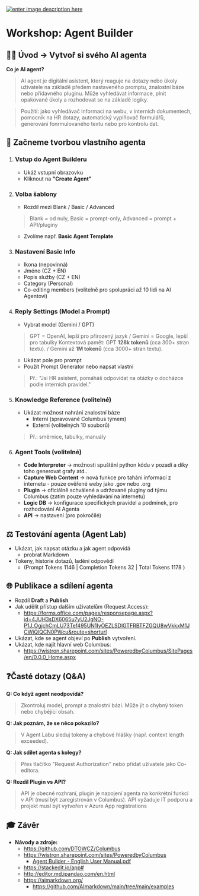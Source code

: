 [![enter image description here](https://www.wistron.cz/wp-content/uploads/2022/10/logo-light.svg)](http://www.wistron.cz)
# Workshop: Agent Builder
## 👨‍🏫 Úvod → Vytvoř si svého AI agenta
**Co je AI agent?**
> AI agent je digitální asistent, který reaguje na dotazy nebo úkoly uživatele na základě předem nastaveného promptu, znalostní báze nebo přídavného pluginu. Může vyhledávat informace, plnit opakované úkoly a rozhodovat se na základě logiky. 

> Použítí: jako vyhledávač informací na webu, v interních dokumentech, pomocník na HR dotazy, automatický vyplňovač formulářů, generování fonrmulovaného textu nebo pro kontrolu dat.


## 🤖 **Začneme tvorbou vlastního agenta**

1. ### **Vstup do Agent Builderu**
	- Ukáž vstupní obrazovku
	- Kliknout na **"Create Agent"**

2. ### **Volba šablony**
	- Rozdíl mezi Blank / Basic / Advanced
	> Blank = od nuly, Basic = prompt-only, Advanced = prompt + API/pluginy
	- Zvolíme např. **Basic Agent Template**

3. ### **Nastavení Basic Info**
	- Ikona (nepovinná)
	- Jméno (CZ + EN)
	- Popis služby (CZ + EN)
	- Category  (Personal)
	- Co-editing members (volitelně pro spolupráci až 10 lidi na AI Agentovi) 

4. ### **Reply Settings (Model a Prompt)**
	- Vybrat model (Gemini / GPT)
	> GPT = OpenAI, lepší pro přirozený jazyk / Gemini = Google, lepší pro tabulky
	> Kontextová pamět: GPT **128k tokenů** (cca 300+ stran textu). / Gemini až **1M tokenů**  (cca 3000+ stran textu).
	- Ukázat pole pro prompt
	- Použít Prompt Generator nebo napsat vlastní
	> Př.: "Jsi HR asistent, pomáháš odpovídat na otázky o docházce podle interních pravidel."

5. ### **Knowledge Reference (volitelné)**
	- Ukázat možnost nahrání znalostní báze
		- Interní  (spravované Columbus týmem)
		- Externí (volitelných 10 souborů)
	> Př.: směrnice, tabulky, manuály

6. ### **Agent Tools (volitelné)**
	- **Code Interpreter** → možnosti spuštění python kódu v pozadí a díky toho generovat grafy atd..
	- **Capture Web Content** → nová funkce pro taháni informací z internetu -   pouze ověřené weby jako .gov nebo .org
	- **Plugin** → oficiálně schválené  a udržované pluginy od týmu Columbus (zatím pouze vyhledávání na internetu)
	- **Logic DB** → konfigurace specifických pravidel a podmínek, pro rozhodování AI Agenta
	- **API** → nastavení (pro pokročilé) 


## ⚖️ **Testování agenta (Agent Lab)**
- Ukázat, jak napsat otázku a jak agent odpovídá
	- probrat Markdown
- Tokeny, historie dotazů, ladění odpovědí
	- (Prompt Tokens  1146  | Completion Tokens  32  | Total Tokens  1178  )


## 🌐 **Publikace a sdílení agenta**
- Rozdíl **Draft** a **Publish**
- Jak udělit přístup dalším uživatelům (Request Access): 
	- https://forms.office.com/pages/responsepage.aspx?id=4JUH3sDX6065u7yU2JgNO-P1J_OgjchCmLU73Tef495UN1IyOEZLSDlGTFRBTFZGQU8wVkkxM1JCWiQlQCN0PWcu&route=shorturl
- Ukázat, kde se agent objeví po **Publish** vytvoření.
- Ukázat, kde najít hlavní web Columbus:  
	- https://wistron.sharepoint.com/sites/PoweredbyColumbus/SitePages/en/0.0.0_Home.aspx


## ❓**Časté dotazy (Q&A)**
**Q: Co když agent neodpovídá?**
> Zkontroluj model, prompt a znalostní bázi. Může jít o chybný token nebo chybějící obsah.

**Q: Jak poznám, že se něco pokazilo?**
> V Agent Labu sleduj tokeny a chybové hlášky (např. context length exceeded).

**Q: Jak sdílet agenta s kolegy?**
> Přes tlačítko "Request Authorization" nebo přidat uživatele jako Co-editora.

**Q: Rozdíl Plugin vs API?**
> API je obecné rozhraní, plugin je napojení agenta na konkrétní funkci v API (musí být zaregistrován v Columbus).
> API vyžaduje IT podporu a projekt musí být vytvořen v Azure App registrations


## 🎓 Závěr
- **Návody a zdroje:**
  - https://github.com/DTOWCZ/Columbus
  - https://wistron.sharepoint.com/sites/PoweredbyColumbus
	  - [Agent Builder - English User Manual.pdf](https://wistron.sharepoint.com/sites/PoweredbyColumbus/SiteAssets/Forms/AllItems.aspx?id=%2Fsites%2FPoweredbyColumbus%2FSiteAssets%2F%E6%AA%94%E6%A1%88%E9%80%A3%E7%B5%90%5FEn%2FAgent%20Builder%20%E6%93%8D%E4%BD%9C%E6%89%8B%E5%86%8A%5F20250325%5FEn%2Epdf&parent=%2Fsites%2FPoweredbyColumbus%2FSiteAssets%2F%E6%AA%94%E6%A1%88%E9%80%A3%E7%B5%90%5FEn&p=true&ga=1)
  - https://stackedit.io/app#
  - http://editor.md.ipandao.com/en.html
  - https://aimarkdown.org/
	  - https://github.com/AImarkdown/main/tree/main/examples


<!--stackedit_data:
eyJoaXN0b3J5IjpbLTE4NTg1MDgzNjMsMTAwOTc4NTMxMSwtMT
kxMjUzMDMxNywxNTc5OTk1Nzk5LDEwNjM2MzczMywyMDM4OTAx
MjQyXX0=
-->